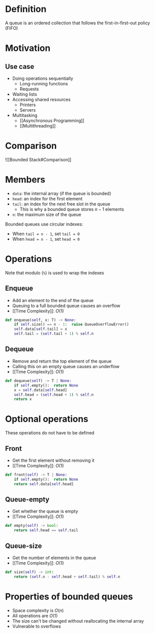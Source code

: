 # Definition
A queue is an ordered collection that follows the first-in-first-out policy (FIFO)

# Motivation
## Use case
- Doing operations sequentially
	- Long-running functions
	- Requests
- Waiting lists
- Accessing shared resources
	- Printers
	- Servers
- Multitasking
	- [[Asynchronous Programming]]
	- [[Multithreading]]

# Comparison
![[Bounded Stack#Comparison]]

# Members
- `data`: the internal array (if the queue is bounded)
- `head`: an index for the first element
- `tail`: an index for the next free slot in the queue
	- This is why a bounded queue stores $n - 1$ elements
- `n`: the maximum size of the queue

Bounded queues use circular indexes:
- When `tail = n - 1`, set `tail = 0`
- When `head = n - 1`, set `head = 0`

# Operations
Note that modulo (`%`) is used to wrap the indexes

## Enqueue
- Add an element to the end of the queue
- Queuing to a full bounded queue causes an overflow
- [[Time Complexity]]: $O(1)$

```python
def enqueue(self, x: T) -> None:
	if self.size() == n - 1:  raise QueueOverflowError()
	self.data[self.tail] = x
	self.tail = (self.tail + 1) % self.n
```

## Dequeue
- Remove and return the top element of the queue
- Calling this on an empty queue causes an underflow
- [[Time Complexity]]: $O(1)$

```python
def dequeue(self) -> T | None:
	if self.empty():  return None
	x = self.data[self.head]
	self.head = (self.head + 1) % self.n
	return x
```

# Optional operations
These operations do not have to be defined

## Front
- Get the first element without removing it
- [[Time Complexity]]: $O(1)$

```python
def front(self) -> T | None:
	if self.empty():  return None
	return self.data[self.head]
```

## Queue-empty
- Get whether the queue is empty
- [[Time Complexity]]: $O(1)$

```python
def empty(self) -> bool:
	return self.head == self.tail
```

## Queue-size
- Get the number of elements in the queue
- [[Time Complexity]]: $O(1)$

```python
def size(self) -> int:
	return (self.n - self.head + self.tail) % self.n
```

# Properties of bounded queues
- Space complexity is $O(n)$
- All operations are $O(1)$
- The size can't be changed without reallocating the internal array
- Vulnerable to overflows
